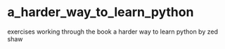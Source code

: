 # a_harder_way_to_learn_python

exercises working through the book a harder way to learn python by zed shaw
